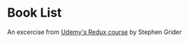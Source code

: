 # Book List 

An excercise from [Udemy's Redux course](https://www.udemy.com/react-redux)  by Stephen Grider

